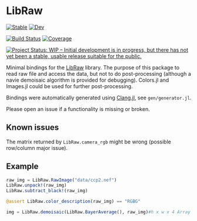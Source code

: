# LibRaw

[![Stable](https://img.shields.io/badge/docs-stable-blue.svg)](https://jonathanBieler.github.io/LibRaw.jl/stable)
[![Dev](https://img.shields.io/badge/docs-dev-blue.svg)](https://jonathanBieler.github.io/LibRaw.jl/dev)

[![Build Status](https://github.com/jonathanBieler/LibRaw.jl/actions/workflows/CI.yml/badge.svg?branch=main)](https://github.com/jonathanBieler/LibRaw.jl/actions/workflows/CI.yml?query=branch%3Amain)
[![Coverage](https://codecov.io/gh/jonathanBieler/LibRaw.jl/branch/main/graph/badge.svg)](https://codecov.io/gh/jonathanBieler/LibRaw.jl)

[![Project Status: WIP – Initial development is in progress, but there has not yet been a stable, usable release suitable for the public.](https://www.repostatus.org/badges/latest/wip.svg)](https://www.repostatus.org/#wip)

Minimal bindings for the [LibRaw](https://www.libraw.org/) library. The purpose of this package to read
raw file and access the data, but not to do post-processing (although a navie demoisaic algorithm is provided for debugging). Colors.jl
and Images.jl could be used for further post-processing.

Bindings were automatically generated using [Clang.jl](https://github.com/JuliaInterop/Clang.jl), see `gen/generator.jl`.

Please open an issue if a functionality is missing or broken.

## Known issues

The matrix returned by `LibRaw.camera_rgb` might be wrong (possible row/column major issue).

## Example

```julia
raw_img = LibRaw.RawImage("data/ccp2.nef")
LibRaw.unpack!(raw_img)
LibRaw.subtract_black!(raw_img)

@assert LibRaw.color_description(raw_img) == "RGBG"

img = LibRaw.demoisaic(LibRaw.BayerAverage(), raw_img)#h x w x 4 Array
```

